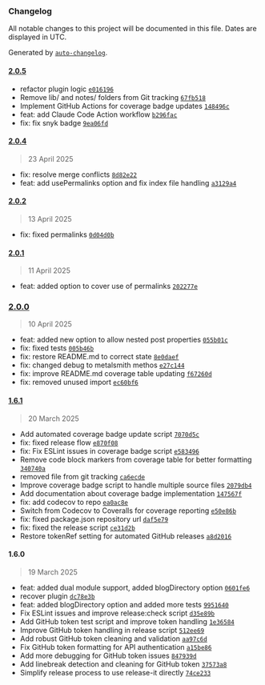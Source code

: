 ### Changelog

All notable changes to this project will be documented in this file. Dates are displayed in UTC.

Generated by [`auto-changelog`](https://github.com/CookPete/auto-changelog).

#### [2.0.5](https://github.com/wernerglinka/metalsmith-blog-lists/compare/2.0.4...2.0.5)

- refactor plugin logic [`e016196`](https://github.com/wernerglinka/metalsmith-blog-lists/commit/e016196acb47eb19f5f466307032bc64aeffdf71)
- Remove lib/ and notes/ folders from Git tracking [`67fb518`](https://github.com/wernerglinka/metalsmith-blog-lists/commit/67fb5189d8d3d278b95668635efc9c16385eacbe)
- Implement GitHub Actions for coverage badge updates [`148496c`](https://github.com/wernerglinka/metalsmith-blog-lists/commit/148496cc1da47c2cdf97d67ef5bafe75de382a9f)
- feat: add Claude Code Action workflow [`b296fac`](https://github.com/wernerglinka/metalsmith-blog-lists/commit/b296fac17b37c97dd8fd62ce5ccd976a710316a2)
- fix: fix snyk badge [`9ea06fd`](https://github.com/wernerglinka/metalsmith-blog-lists/commit/9ea06fd0650c2da3d58ea4cd5c35bf7736a47d42)

#### [2.0.4](https://github.com/wernerglinka/metalsmith-blog-lists/compare/2.0.2...2.0.4)

> 23 April 2025

- fix: resolve merge conflicts [`8d82e22`](https://github.com/wernerglinka/metalsmith-blog-lists/commit/8d82e227d8a45fca38f6cf9180f8d20160f6f80c)
- feat: add usePermalinks option and fix index file handling [`a3129a4`](https://github.com/wernerglinka/metalsmith-blog-lists/commit/a3129a43204ae77e557d424146722ae71286e127)

#### [2.0.2](https://github.com/wernerglinka/metalsmith-blog-lists/compare/2.0.1...2.0.2)

> 13 April 2025

- fix: fixed permalinks [`0d04d0b`](https://github.com/wernerglinka/metalsmith-blog-lists/commit/0d04d0b0b04044b4ead8e9672732eef887a8dfcf)

#### [2.0.1](https://github.com/wernerglinka/metalsmith-blog-lists/compare/2.0.0...2.0.1)

> 11 April 2025

- feat: added option to cover use of permalinks [`202277e`](https://github.com/wernerglinka/metalsmith-blog-lists/commit/202277e0ba9382ca24f9859c00cb2ee5470680f5)

### [2.0.0](https://github.com/wernerglinka/metalsmith-blog-lists/compare/1.6.1...2.0.0)

> 10 April 2025

- feat: added new option to allow nested post properties [`055b01c`](https://github.com/wernerglinka/metalsmith-blog-lists/commit/055b01c2ca8bd01f8e0088582fb4fec0e1351f5c)
- fix: fixed tests [`005b46b`](https://github.com/wernerglinka/metalsmith-blog-lists/commit/005b46ba483a32ea1c3f65b902eec5d98f8e1489)
- fix: restore README.md to correct state [`8e0daef`](https://github.com/wernerglinka/metalsmith-blog-lists/commit/8e0daefaa62b73a541cb29e2a3a0c7c35a342a54)
- fix: changed debug to metalsmith methos [`e27c144`](https://github.com/wernerglinka/metalsmith-blog-lists/commit/e27c144adc78dec66d9830cfba089633277d0d7d)
- fix: improve README.md coverage table updating [`f67260d`](https://github.com/wernerglinka/metalsmith-blog-lists/commit/f67260dd6b824f1b74726cf5bc6f84af2cf96954)
- fix: removed unused import [`ec60bf6`](https://github.com/wernerglinka/metalsmith-blog-lists/commit/ec60bf6153431e9ba66a2f76f3fe514729a67193)

#### [1.6.1](https://github.com/wernerglinka/metalsmith-blog-lists/compare/1.6.0...1.6.1)

> 20 March 2025

- Add automated coverage badge update script [`7070d5c`](https://github.com/wernerglinka/metalsmith-blog-lists/commit/7070d5cf2efb44b1a0e486c560925daeda0d7bf0)
- fix: fixed release flow [`e870f08`](https://github.com/wernerglinka/metalsmith-blog-lists/commit/e870f08aa6333c7ca1572a24be9f0a863b202e3e)
- fix: Fix ESLint issues in coverage badge script [`e583496`](https://github.com/wernerglinka/metalsmith-blog-lists/commit/e583496acf65f9a040e1c5fc53ceacc2132e6dae)
- Remove code block markers from coverage table for better formatting [`340740a`](https://github.com/wernerglinka/metalsmith-blog-lists/commit/340740ab63d8e4cf000cd3d2096f9afb9e7d8384)
- removed file from git tracking [`ca6ecde`](https://github.com/wernerglinka/metalsmith-blog-lists/commit/ca6ecde57ad70d6d49c00f19a09b4b916e2d709e)
- Improve coverage badge script to handle multiple source files [`2079db4`](https://github.com/wernerglinka/metalsmith-blog-lists/commit/2079db42c9b023c8b96f9b6c8a431146d940ba1a)
- Add documentation about coverage badge implementation [`147567f`](https://github.com/wernerglinka/metalsmith-blog-lists/commit/147567fea6e290e03f9a5293891e2318726fd06a)
- fix: add codecov to repo [`ea0ac8e`](https://github.com/wernerglinka/metalsmith-blog-lists/commit/ea0ac8ea6ee39ab0c94594c46ba930562f69775b)
- Switch from Codecov to Coveralls for coverage reporting [`e50e86b`](https://github.com/wernerglinka/metalsmith-blog-lists/commit/e50e86b1c452490d1e36b96c7f1eaeb014d9e120)
- fix: fixed package.json repository url [`daf5e79`](https://github.com/wernerglinka/metalsmith-blog-lists/commit/daf5e79f406bf8669a2225639f1fbabc5fde02e8)
- fix: fixed the release script [`ce31d2b`](https://github.com/wernerglinka/metalsmith-blog-lists/commit/ce31d2bf8172a672228fe8e70b4a108d4d7b02bb)
- Restore tokenRef setting for automated GitHub releases [`a8d2016`](https://github.com/wernerglinka/metalsmith-blog-lists/commit/a8d201697e4dc1035b9bea2c2058833721aae911)

#### 1.6.0

> 19 March 2025

- feat: added dual module support, added blogDirectory option [`0601fe6`](https://github.com/wernerglinka/metalsmith-blog-lists/commit/0601fe669ff334db448de06e07e457b83e0e9413)
- recover plugin [`dc78e3b`](https://github.com/wernerglinka/metalsmith-blog-lists/commit/dc78e3b38b593b347ebad2d8fca54b1cc9085647)
- feat: added blogDirectory option and added more tests [`9951640`](https://github.com/wernerglinka/metalsmith-blog-lists/commit/9951640d2911ffb3453c6b07cc520be85a054012)
- Fix ESLint issues and improve release:check script [`d35e89b`](https://github.com/wernerglinka/metalsmith-blog-lists/commit/d35e89b9070b8d420db41e7f71f47ebfa6714e1e)
- Add GitHub token test script and improve token handling [`1e36584`](https://github.com/wernerglinka/metalsmith-blog-lists/commit/1e365842b44684b1d4f1451e0a47921ad0de74a8)
- Improve GitHub token handling in release script [`512ee69`](https://github.com/wernerglinka/metalsmith-blog-lists/commit/512ee69a885195d2bcdcff3ee02960763bb922eb)
- Add robust GitHub token cleaning and validation [`aa97c6d`](https://github.com/wernerglinka/metalsmith-blog-lists/commit/aa97c6dc55171bd436614007973dfc0f20105fb6)
- Fix GitHub token formatting for API authentication [`a15be86`](https://github.com/wernerglinka/metalsmith-blog-lists/commit/a15be86dd6a5dfd0b4ac65b8d25072da17e17108)
- Add more debugging for GitHub token issues [`847939d`](https://github.com/wernerglinka/metalsmith-blog-lists/commit/847939dc3fef0fe3a80a7fe1ab4fee75b108f50b)
- Add linebreak detection and cleaning for GitHub token [`37573a8`](https://github.com/wernerglinka/metalsmith-blog-lists/commit/37573a80d7d2a7b9a616a55c191ee15cff2aecd4)
- Simplify release process to use release-it directly [`74ce233`](https://github.com/wernerglinka/metalsmith-blog-lists/commit/74ce2338675c9f971d43d6231c5a7e267d57a9a8)
